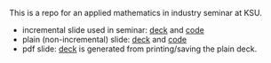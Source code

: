 
This is a repo for an applied mathematics in industry seminar at KSU.

- incremental slide used in seminar: [deck](docs/things-I-wish-I-had-learned-in-school.html) and [code](docs/things-I-wish-I-had-learned-in-school.Rmd)
- plain (non-incremental) slide: [deck](docs/things-I-wish-I-had-learned-in-school-plain.html) and [code](docs/things-I-wish-I-had-learned-in-school-plain.Rmd)
- pdf slide: [deck](docs/things-I-wish-I-had-learned-in-school-plain.pdf) is generated from printing/saving the plain deck. 
